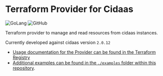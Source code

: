 # Terraform Provider for Cidaas

![GoLang](https://img.shields.io/badge/golang-1.19-blue)
![GitHub](https://img.shields.io/github/license/real-digital/terraform-provider-cidaas) 

Terraform provider to manage and read resources from cidaas instances.


Currently developed against cidaas version `2.0.12`

* [Usage documentation for the Provider can be found in the Terraform Registry](https://registry.terraform.io/providers/real-digital/cidaas/latest/docs)
* [Additional examples can be found in the `./examples` folder within this repository](https://github.com/real-digital/terraform-provider-cidaas/tree/main/examples).

